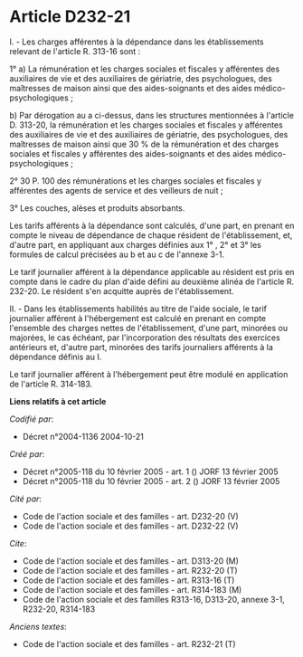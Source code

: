 # Article D232-21

I. - Les charges afférentes à la dépendance dans les établissements relevant de l'article R. 313-16 sont :

1° a) La rémunération et les charges sociales et fiscales y afférentes des auxiliaires de vie et des auxiliaires de
gériatrie, des psychologues, des maîtresses de maison ainsi que des aides-soignants et des aides médico-psychologiques ;

b) Par dérogation au a ci-dessus, dans les structures mentionnées à l'article D. 313-20, la rémunération et les charges
sociales et fiscales y afférentes des auxiliaires de vie et des auxiliaires de gériatrie, des psychologues, des maîtresses de
maison ainsi que 30 % de la rémunération et des charges sociales et fiscales y afférentes des aides-soignants et des aides
médico-psychologiques ;

2° 30 P. 100 des rémunérations et les charges sociales et fiscales y afférentes des agents de service et des veilleurs de
nuit ;

3° Les couches, alèses et produits absorbants.

Les tarifs afférents à la dépendance sont calculés, d'une part, en prenant en compte le niveau de dépendance de chaque
résident de l'établissement, et, d'autre part, en appliquant aux charges définies aux 1° , 2° et 3° les formules de calcul
précisées au b et au c de l'annexe 3-1.

Le tarif journalier afférent à la dépendance applicable au résident est pris en compte dans le cadre du plan d'aide défini au
deuxième alinéa de l'article R. 232-20. Le résident s'en acquitte auprès de l'établissement.

II. - Dans les établissements habilités au titre de l'aide sociale, le tarif journalier afférent à l'hébergement est calculé
en prenant en compte l'ensemble des charges nettes de l'établissement, d'une part, minorées ou majorées, le cas échéant, par
l'incorporation des résultats des exercices antérieurs et, d'autre part, minorées des tarifs journaliers afférents à la
dépendance définis au I.

Le tarif journalier afférent à l'hébergement peut être modulé en application de l'article R. 314-183.

**Liens relatifs à cet article**

_Codifié par_:

  - Décret n°2004-1136 2004-10-21

_Créé par_:

  - Décret n°2005-118 du 10 février 2005 - art. 1 () JORF 13 février 2005
  - Décret n°2005-118 du 10 février 2005 - art. 2 () JORF 13 février 2005

_Cité par_:

  - Code de l'action sociale et des familles - art. D232-20 (V)
  - Code de l'action sociale et des familles - art. D232-22 (V)

_Cite_:

  - Code de l'action sociale et des familles - art. D313-20 (M)
  - Code de l'action sociale et des familles - art. R232-20 (T)
  - Code de l'action sociale et des familles - art. R313-16 (T)
  - Code de l'action sociale et des familles - art. R314-183 (M)
  - Code de l'action sociale et des familles R313-16, D313-20, annexe 3-1, R232-20, R314-183

_Anciens textes_:

  - Code de l'action sociale et des familles - art. R232-21 (T)
